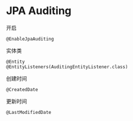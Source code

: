 # JPA Auditing


开启
```
@EnableJpaAuditing
```


实体类
```
@Entity
@EntityListeners(AuditingEntityListener.class)
```


创建时间
```
@CreatedDate
```

更新时间
```
@LastModifiedDate
```